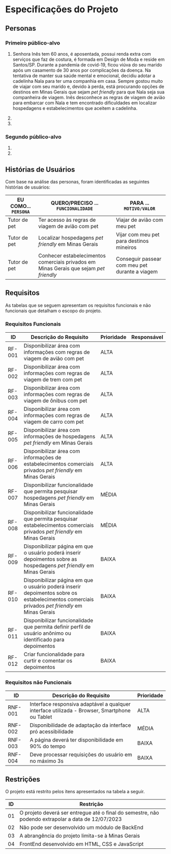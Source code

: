 # Especificações do Projeto

## Personas

### Primeiro público-alvo

1. Senhora Inês tem 60 anos, é aposentada, possui renda extra com serviços que faz de costura, é formada em Design de Moda e reside em Santos/SP. Durante a pandemia de covid-19, ficou viúva do seu marido após um casamento de 30 anos por complicações da doença. Na tentativa de manter sua saúde mental e emocional, decidiu adotar a cadelinha Nala para ter uma companhia em casa. Sempre gostou muito de viajar com seu marido e, devido à perda, está procurando opções de destinos em Minas Gerais que sejam *pet friendly* para que Nala seja sua companheira de viagem. Inês desconhece as regras de viagem de avião para embarcar com Nala e tem encontrado dificuldades em localizar hospedagens e estabelecimentos que aceitem a cadelinha.

2.

3.

### Segundo público-alvo

1.

2.

## Histórias de Usuários

Com base na análise das personas, foram identificadas as seguintes histórias de usuários:

|EU COMO... `PERSONA`| QUERO/PRECISO ... `FUNCIONALIDADE` |PARA ... `MOTIVO/VALOR`                 |
|--------------------|------------------------------------|----------------------------------------|
|Tutor de pet | Ter acesso às regras de viagem de avião com pet | Viajar de avião com meu pet |
|Tutor de pet | Localizar hospedagens *pet friendly* em Minas Gerais | Vijar com meu pet para destinos mineiros |
|Tutor de pet | Conhecer estabelecimentos comerciais privados em Minas Gerais que sejam *pet friendly* | Conseguir passear com meu pet durante a viagem |

## Requisitos

As tabelas que se seguem apresentam os requisitos funcionais e não funcionais que detalham o escopo do projeto.

### Requisitos Funcionais

|ID    | Descrição do Requisito  | Prioridade | Responsável |
|------|-----------------------------------------|----| ----|
|RF-001| Disponibilizar área com informações com regras de viagem de avião com pet | ALTA |  |
|RF-002| Disponibilizar área com informações com regras de viagem de trem com pet | ALTA |  |
|RF-003| Disponibilizar área com informações com regras de viagem de ônibus com pet | ALTA |  |
|RF-004| Disponibilizar área com informações com regras de viagem de carro com pet | ALTA |  |
|RF-005| Disponibilizar área com informações de hospedagens *pet friendly* em Minas Gerais | ALTA |  |
|RF-006| Disponibilizar área com informações de estabelecimentos comerciais privados *pet friendly* em Minas Gerais | ALTA |  |
|RF-007| Disponibilizar funcionalidade que permita pesquisar hospedagens *pet friendly* em Minas Gerais | MÉDIA |  |
|RF-008| Disponibilizar funcionalidade que permita pesquisar estabelecimentos comerciais privados *pet friendly* em Minas Gerais | MÉDIA |  |
|RF-009| Disponibilizar página em que o usuário poderá inserir depoimentos sobre as hospedagens *pet friendly* em Minas Gerais | BAIXA |  |
|RF-010| Disponibilizar página em que o usuário poderá inserir depoimentos sobre os estabelecimentos comerciais privados *pet friendly* em Minas Gerais | BAIXA |  |
|RF-011| Disponibilizar funcionalidade que permita definir perfil de usuário anônimo ou identificado para depoimentos | BAIXA |  |
|RF-012|Criar funcionalidade para curtir e comentar os depoimentos	| BAIXA |  |


### Requisitos não Funcionais

|ID     | Descrição do Requisito  |Prioridade |
|-------|-------------------------|----|
|RNF-001| Interface responsiva adaptável a qualquer interface utilizada - Browser, Smartphone ou Tablet	 | ALTA | 
|RNF-002| Disponibilidade de adaptação da interface pró acessibilidade	| MÉDIA | 
|RNF-003| A página deverá ter disponibilidade em 90% do tempo	 |  BAIXA | 
|RNF-004| Deve processar requisições do usuário em no máximo 3s |  BAIXA | 

## Restrições

O projeto está restrito pelos itens apresentados na tabela a seguir.

|ID| Restrição                                             |
|--|-------------------------------------------------------|
|01| O projeto deverá ser entregue até o final do semestre, não podendo extrapolar a data de 12/07/2023 |
|02| Não pode ser desenvolvido um módulo de BackEnd        |
|03| A abrangência do projeto limita-se à Minas Gerais     |
|04| FrontEnd desenvolvido em HTML, CSS e JavaScript       |
